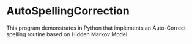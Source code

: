 # AutoSpellingCorrection
This program demonstrates in Python that implements an Auto-Correct spelling
routine based on Hidden Markov Model
